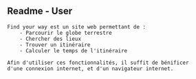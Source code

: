 ## Readme - User
    Find your way est un site web permettant de :
        - Parcourir le globe terrestre
        - Chercher des lieux
        - Trouver un itinéraire 
        - Calculer le temps de l'itinéraire

    Afin d'utiliser ces fonctionnalités, il suffit de bénificer
    d'une connexion internet, et d'un navigateur internet.